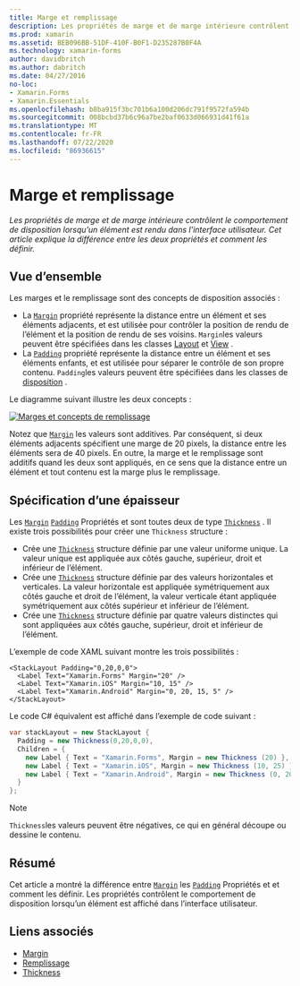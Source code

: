 ```yaml
---
title: Marge et remplissage
description: Les propriétés de marge et de marge intérieure contrôlent le comportement de disposition lorsqu’un élément est rendu dans l’interface utilisateur. Cet article explique la différence entre les deux propriétés et comment les définir.
ms.prod: xamarin
ms.assetid: BEB096BB-51DF-410F-B0F1-D235287B0F4A
ms.technology: xamarin-forms
author: davidbritch
ms.author: dabritch
ms.date: 04/27/2016
no-loc:
- Xamarin.Forms
- Xamarin.Essentials
ms.openlocfilehash: b8ba915f3bc701b6a100d206dc791f9572fa594b
ms.sourcegitcommit: 008bcbd37b6c96a7be2baf0633d066931d41f61a
ms.translationtype: MT
ms.contentlocale: fr-FR
ms.lasthandoff: 07/22/2020
ms.locfileid: "86936615"
---
```

# <a name="margin-and-padding"></a>Marge et remplissage

_Les propriétés de marge et de marge intérieure contrôlent le comportement de disposition lorsqu’un élément est rendu dans l’interface utilisateur. Cet article explique la différence entre les deux propriétés et comment les définir._

## <a name="overview"></a>Vue d’ensemble

Les marges et le remplissage sont des concepts de disposition associés :

- La [`Margin`](xref:Xamarin.Forms.View.Margin) propriété représente la distance entre un élément et ses éléments adjacents, et est utilisée pour contrôler la position de rendu de l’élément et la position de rendu de ses voisins. `Margin`les valeurs peuvent être spécifiées dans les classes [Layout](~/xamarin-forms/user-interface/controls/layouts.md) et [View](~/xamarin-forms/user-interface/controls/views.md) .
- La [`Padding`](xref:Xamarin.Forms.Layout.Padding) propriété représente la distance entre un élément et ses éléments enfants, et est utilisée pour séparer le contrôle de son propre contenu. `Padding`les valeurs peuvent être spécifiées dans les classes de [disposition](~/xamarin-forms/user-interface/controls/layouts.md) .

Le diagramme suivant illustre les deux concepts :

[![Marges et concepts de remplissage](margin-and-padding-images/margins-and-padding-sml.png)](margin-and-padding-images/margins-and-padding.png#lightbox "Marges et concepts de remplissage")

Notez que [`Margin`](xref:Xamarin.Forms.View.Margin) les valeurs sont additives. Par conséquent, si deux éléments adjacents spécifient une marge de 20 pixels, la distance entre les éléments sera de 40 pixels. En outre, la marge et le remplissage sont additifs quand les deux sont appliqués, en ce sens que la distance entre un élément et tout contenu est la marge plus le remplissage.

## <a name="specifying-a-thickness"></a>Spécification d’une épaisseur

Les [`Margin`](xref:Xamarin.Forms.View.Margin) [`Padding`](xref:Xamarin.Forms.Layout.Padding) Propriétés et sont toutes deux de type [`Thickness`](xref:Xamarin.Forms.Thickness) . Il existe trois possibilités pour créer une `Thickness` structure :

- Crée une [`Thickness`](xref:Xamarin.Forms.Thickness) structure définie par une valeur uniforme unique. La valeur unique est appliquée aux côtés gauche, supérieur, droit et inférieur de l’élément.
- Crée une [`Thickness`](xref:Xamarin.Forms.Thickness) structure définie par des valeurs horizontales et verticales. La valeur horizontale est appliquée symétriquement aux côtés gauche et droit de l’élément, la valeur verticale étant appliquée symétriquement aux côtés supérieur et inférieur de l’élément.
- Crée une [`Thickness`](xref:Xamarin.Forms.Thickness) structure définie par quatre valeurs distinctes qui sont appliquées aux côtés gauche, supérieur, droit et inférieur de l’élément.

L’exemple de code XAML suivant montre les trois possibilités :

```xaml
<StackLayout Padding="0,20,0,0">
  <Label Text="Xamarin.Forms" Margin="20" />
  <Label Text="Xamarin.iOS" Margin="10, 15" />
  <Label Text="Xamarin.Android" Margin="0, 20, 15, 5" />
</StackLayout>
```

Le code C# équivalent est affiché dans l’exemple de code suivant :

```csharp
var stackLayout = new StackLayout {
  Padding = new Thickness(0,20,0,0),
  Children = {
    new Label { Text = "Xamarin.Forms", Margin = new Thickness (20) },
    new Label { Text = "Xamarin.iOS", Margin = new Thickness (10, 25) },
    new Label { Text = "Xamarin.Android", Margin = new Thickness (0, 20, 15, 5) }
  }
};
```

> [!NOTE]
> `Thickness`les valeurs peuvent être négatives, ce qui en général découpe ou dessine le contenu.

## <a name="summary"></a>Résumé

Cet article a montré la différence entre [`Margin`](xref:Xamarin.Forms.View.Margin) les [`Padding`](xref:Xamarin.Forms.Layout.Padding) Propriétés et et comment les définir. Les propriétés contrôlent le comportement de disposition lorsqu’un élément est affiché dans l’interface utilisateur.

## <a name="related-links"></a>Liens associés

- [Margin](xref:Xamarin.Forms.View.Margin)
- [Remplissage](xref:Xamarin.Forms.Layout.Padding)
- [Thickness](xref:Xamarin.Forms.Thickness)

